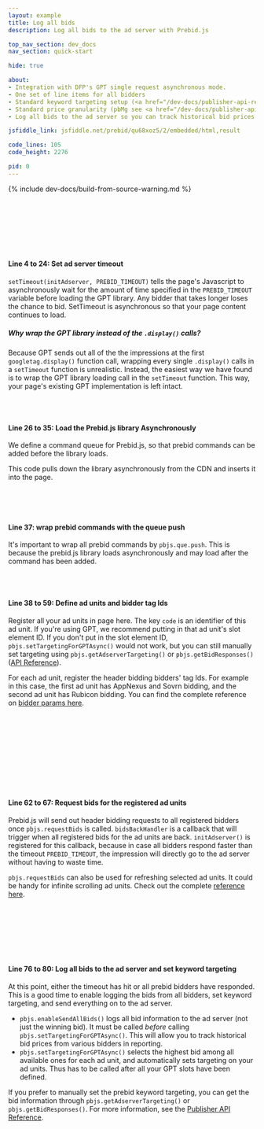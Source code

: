 ```yaml
---
layout: example
title: Log all bids
description: Log all bids to the ad server with Prebid.js

top_nav_section: dev_docs
nav_section: quick-start

hide: true

about:
- Integration with DFP's GPT single request asynchronous mode.
- One set of line items for all bidders
- Standard keyword targeting setup (<a href="/dev-docs/publisher-api-reference.html#bidderSettingsDefault">reference</a>).
- Standard price granularity (pbMg see <a href="/dev-docs/publisher-api-reference.html#bidResponse">reference here</a>).
- Log all bids to the ad server so you can track historical bid prices from various bidders in reporting.

jsfiddle_link: jsfiddle.net/prebid/qu68xoz5/2/embedded/html,result

code_lines: 105
code_height: 2276

pid: 0
---
```


{% include dev-docs/build-from-source-warning.md %}

<br>
<br>
<br>
<br>
<br>
<br>

<div markdown="1">

#### Line 4 to 24: Set ad server timeout

`setTimeout(initAdserver, PREBID_TIMEOUT)` tells the page's Javascript to asynchronously wait for the amount of time specified in the `PREBID_TIMEOUT` variable before loading the GPT library. Any bidder that takes longer loses the chance to bid. SetTimeout is asynchronous so that your page content continues to load.

<div class="bs-callout" markdown="1">

##### Why wrap the GPT library instead of the `.display()` calls?

Because GPT sends out all of the the impressions at the first `googletag.display()` function call, wrapping every single `.display()` calls in a `setTimeout` function is unrealistic. Instead, the easiest way we have found is to wrap the GPT library loading call in the `setTimeout` function. This way, your page's existing GPT implementation is left intact.
</div>

</div>

<br>
<br>

<div markdown="1">

#### Line 26 to 35: Load the Prebid.js library Asynchronously

We define a command queue for Prebid.js, so that prebid commands can be added before the library loads.

This code pulls down the library asynchronously from the CDN and inserts it into the page.

</div>

<br>
<br>
<br>

<div markdown="1">

#### Line 37: wrap prebid commands with the queue push

It's important to wrap all prebid commands by `pbjs.que.push`. This is because the prebid.js library loads asynchronously and may load after the command has been added.

</div>


<br>
<br>

<div markdown="1">

#### Line 38 to 59: Define ad units and bidder tag Ids

Register all your ad units in page here. The key `code` is an identifier of this ad unit. If you're using GPT, we recommend putting in that ad unit's slot element ID. If you don't put in the slot element ID, `pbjs.setTargetingForGPTAsync()` would not work, but you can still manually set targeting using `pbjs.getAdserverTargeting()` or `pbjs.getBidResponses()` ([API Reference](/dev-docs/publisher-api-reference.html)).

For each ad unit, register the header bidding bidders' tag Ids. For example in this case, the first ad unit has AppNexus and Sovrn bidding, and the second ad unit has Rubicon bidding. You can find the complete reference on [bidder params here](/dev-docs/bidders.html).

</div>

<br>
<br>
<br>
<br>
<br>
<br>
<br>
<br>
<br>

<div markdown="1">

#### Line 62 to 67: Request bids for the registered ad units

Prebid.js will send out header bidding requests to all registered bidders once `pbjs.requestBids` is called. `bidsBackHandler` is a callback that will trigger when all registered bids for the ad units are back. `initAdserver()` is registered for this callback, because in case all bidders respond faster than the timeout `PREBID_TIMEOUT`, the impression will directly go to the ad server without having to waste time.

`pbjs.requestBids` can also be used for refreshing selected ad units. It could be handy for infinite scrolling ad units. Check out the complete [reference here](/dev-docs/publisher-api-reference.html#module_pbjs.requestBids).

</div>

<br>
<br>
<br>
<br>
<br>
<br>

<div markdown="1">

#### Line 76 to 80: Log all bids to the ad server and set keyword targeting

At this point, either the timeout has hit or all prebid bidders have responded. This is a good time to enable logging the bids from all bidders, set keyword targeting, and send everything on to the ad server.

+ `pbjs.enableSendAllBids()` logs all bid information to the ad server (not just the winning bid).  It must be called *before* calling `pbjs.setTargetingForGPTAsync()`.  This will allow you to track historical bid prices from various bidders in reporting.
+ `pbjs.setTargetingForGPTAsync()` selects the highest bid among all available ones for each ad unit, and automatically sets targeting on your ad units. Thus has to be called after all your GPT slots have been defined.

If you prefer to manually set the prebid keyword targeting, you can get the bid information through `pbjs.getAdserverTargeting()` or `pbjs.getBidResponses()`.  For more information, see the [Publisher API Reference](/dev-docs/publisher-api-reference.html).

</div>
